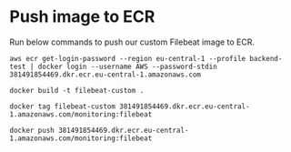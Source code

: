 # Push image to ECR
Run below commands to push our custom Filebeat image to ECR.
```
aws ecr get-login-password --region eu-central-1 --profile backend-test | docker login --username AWS --password-stdin 381491854469.dkr.ecr.eu-central-1.amazonaws.com
```

```
docker build -t filebeat-custom .
```

```
docker tag filebeat-custom 381491854469.dkr.ecr.eu-central-1.amazonaws.com/monitoring:filebeat
```

```
docker push 381491854469.dkr.ecr.eu-central-1.amazonaws.com/monitoring:filebeat
```